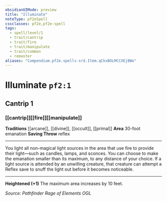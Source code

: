 ```yaml
---
obsidianUIMode: preview
title: "Illuminate"
noteType: pf2eSpell
cssclasses: pf2e,pf2e-spell
tags:
  - spell/level/1
  - trait/cantrip
  - trait/fire
  - trait/manipulate
  - trait/common
  - remaster
aliases: "Compendium.pf2e.spells-srd.Item.qCkxBOLMCCXEjBWo" 
---
```

# Illuminate  `pf2:1`  
## Cantrip 1
### [[cantrip]][[fire]][[manipulate]]
**Traditions** [[arcane]], [[divine]], [[occult]], [[primal]]
**Area** 30-foot emanation
**Saving Throw**  reflex
* * * 
You light all non-magical light sources in the area that use fire to provide their light—such as candles, lamps, and sconces. You can choose to make the emanation smaller than its maximum, to any distance of your choice. If a light source is attended by an unwilling creature, that creature can attempt a Reflex save to snuff the light out before it becomes noticeable.

* * *

**Heightened (+1)** The maximum area increases by 10 feet.

*Source: Pathfinder Rage of Elements*
*OGL*